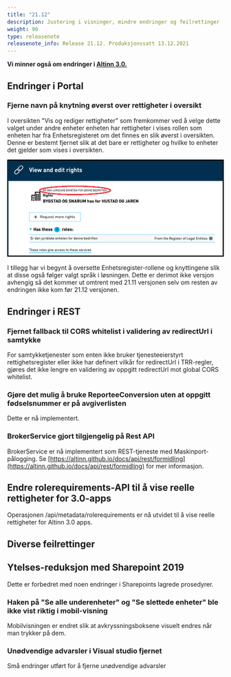 ```yaml
---
title: "21.12"
description: Justering i visninger, mindre endringer og feilrettinger
weight: 90
type: releasenote
releasenote_info: Release 21.12. Produksjonssatt 13.12.2021 
---
```


**Vi minner også om endringer i [Altinn 3.0.](https://github.com/Altinn/altinn-studio/releases)**

## Endringer i Portal

### Fjerne navn på knytning øverst over rettigheter i oversikt
I oversikten "Vis og rediger rettigheter" som fremkommer ved å velge dette valget under andre enheter enheten har rettigheter i vises rollen
som enheten har fra Enhetsregisteret om det finnes en slik øverst i oversikten. Denne er bestemt fjernet slik at det bare er
rettigheter og hvilke to enheter det gjelder som vises i oversikten.

![Skjermbilde som viser overskriften som er fjernet](rettigheter.png " ")

I tillegg har vi begynt å oversette Enhetsregister-rollene og knyttingene slik at disse også følger valgt språk i løsningen.
Dette er derimot ikke versjon avhengig så det kommer ut omtrent med 21.11 versjonen selv om resten av endringen ikke kom før 21.12 versjonen.

## Endringer i REST

### Fjernet fallback til CORS whitelist i validering av redirectUrl i samtykke
For samtykketjenester som enten ikke bruker tjenesteeierstyrt rettighetsregister eller ikke har definert vilkår for redirectUrl i
TRR-regler, gjøres det ikke lengre en validering av oppgitt redirectUrl mot global CORS whitelist.

### Gjøre det mulig å bruke ReporteeConversion uten at oppgitt fødselsnummer er på avgiverlisten
Dette er nå implementert.
### BrokerService gjort tilgjengelig på Rest API

BrokerService er nå implementert som REST-tjeneste med Maskinport-pålogging. Se 
[https://altinn.github.io/docs/api/rest/formidling](https://altinn.github.io/docs/api/rest/formidling) for mer informasjon.

## Endre rolerequirements-API til å vise reelle rettigheter for 3.0-apps
Operasjonen /api/metadata/rolerequirements er nå utvidet til å vise reelle rettigheter for Altinn 3.0 apps.

## Diverse feilrettinger

## Ytelses-reduksjon med Sharepoint 2019
Dette er forbedret med noen endringer i Sharepoints lagrede prosedyrer.

### Haken på "Se alle underenheter" og "Se slettede enheter" ble ikke vist riktig i mobil-visning
Mobilvisningen er endret slik at avkryssningsboksene visuelt endres når man trykker på dem.

### Unødvendige advarsler i Visual studio fjernet
Små endringer utført for å fjerne unødvendige advarsler